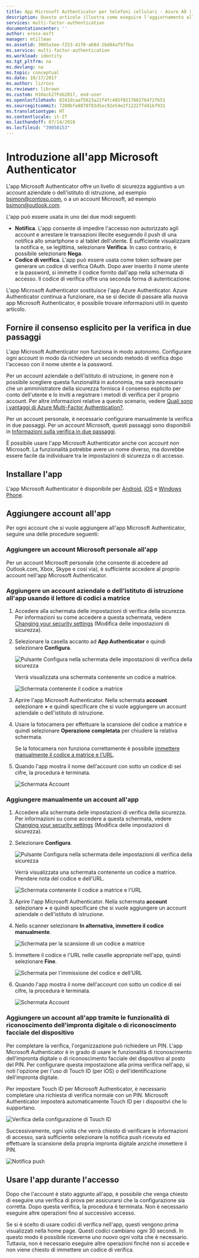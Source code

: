 ```yaml
---
title: App Microsoft Authenticator per telefoni cellulari - Azure AD | Microsoft Docs
description: Questo articolo illustra come eseguire l'aggiornamento alla versione più recente di Azure Authenticator.
services: multi-factor-authentication
documentationcenter: ''
author: eross-msft
manager: mtillman
ms.assetid: 3065a1ee-f253-41f0-a68d-2bd84af5ffba
ms.service: multi-factor-authentication
ms.workload: identity
ms.tgt_pltfrm: na
ms.devlang: na
ms.topic: conceptual
ms.date: 10/17/2017
ms.author: lizross
ms.reviewer: librown
ms.custom: H1Hack27Feb2017, end-user
ms.openlocfilehash: 8241dcaaf5623a22f4fc485f021766276472fb51
ms.sourcegitcommit: 7208bfe8878f83d5ec92e54e2f1222ffd41bf931
ms.translationtype: HT
ms.contentlocale: it-IT
ms.lasthandoff: 07/14/2018
ms.locfileid: "39058153"
---
```

# <a name="get-started-with-the-microsoft-authenticator-app"></a>Introduzione all'app Microsoft Authenticator
L'app Microsoft Authenticator offre un livello di sicurezza aggiuntivo a un account aziendale o dell'istituto di istruzione, ad esempio bsimon@contoso.com, o a un account Microsoft, ad esempio bsimon@outlook.com.

L'app può essere usata in uno dei due modi seguenti:

* **Notifica**. L'app consente di impedire l'accesso non autorizzato agli account e arrestare le transazioni illecite eseguendo il push di una notifica allo smartphone o al tablet dell'utente. È sufficiente visualizzare la notifica e, se legittima, selezionare **Verifica**. In caso contrario, è possibile selezionare **Nega**.
* **Codice di verifica**. L'app può essere usata come token software per generare un codice di verifica OAuth. Dopo aver inserito il nome utente e la password, si immette il codice fornito dall'app nella schermata di accesso. Il codice di verifica offre una seconda forma di autenticazione.

L'app Microsoft Authenticator sostituisce l'app Azure Authenticator. Azure Authenticator continua a funzionare, ma se si decide di passare alla nuova app Microsoft Authenticator, è possibile trovare informazioni utili in questo articolo.  

## <a name="opt-in-for-two-step-verification"></a>Fornire il consenso esplicito per la verifica in due passaggi

L'app Microsoft Authenticator non funziona in modo autonomo. Configurare ogni account in modo da richiedere un secondo metodo di verifica dopo l'accesso con il nome utente e la password.

Per un account aziendale o dell'istituto di istruzione, in genere non è possibile scegliere questa funzionalità in autonomia, ma sarà necessario che un amministratore della sicurezza fornisca il consenso esplicito per conto dell'utente e lo inviti a registrare i metodi di verifica per il proprio account. Per altre informazioni relative a questo scenario, vedere [Quali sono i vantaggi di Azure Multi-Factor Authentication?](multi-factor-authentication-end-user.md).

Per un account personale, è necessario configurare manualmente la verifica in due passaggi. Per un account Microsoft, questi passaggi sono disponibili in [Informazioni sulla verifica in due passaggi](https://support.microsoft.com/help/12408/microsoft-account-about-two-step-verification).

È possibile usare l'app Microsoft Authenticator anche con account non Microsoft. La funzionalità potrebbe avere un nome diverso, ma dovrebbe essere facile da individuare tra le impostazioni di sicurezza o di accesso.

## <a name="install-the-app"></a>Installare l'app
L'app Microsoft Authenticator è disponibile per [Android](https://go.microsoft.com/fwlink/?linkid=866594), [iOS](https://go.microsoft.com/fwlink/?linkid=866594) e [Windows Phone](http://go.microsoft.com/fwlink/?Linkid=825071).

## <a name="add-accounts-to-the-app"></a>Aggiungere account all'app
Per ogni account che si vuole aggiungere all'app Microsoft Authenticator, seguire una delle procedure seguenti:

### <a name="add-a-personal-microsoft-account-to-the-app"></a>Aggiungere un account Microsoft personale all'app

Per un account Microsoft personale (che consente di accedere ad Outlook.com, Xbox, Skype e così via), è sufficiente accedere al proprio account nell'app Microsoft Authenticator.

### <a name="add-a-work-or-school-account-to-the-app-using-the-qr-code-scanner"></a>Aggiungere un account aziendale o dell'istituto di istruzione all'app usando il lettore di codici a matrice
1. Accedere alla schermata delle impostazioni di verifica della sicurezza.  Per informazioni su come accedere a questa schermata, vedere [Changing your security settings](multi-factor-authentication-end-user-manage-settings.md#where-to-find-the-settings-page) (Modifica delle impostazioni di sicurezza).
2. Selezionare la casella accanto ad **App Authenticator** e quindi selezionare **Configura**.

    ![Pulsante Configura nella schermata delle impostazioni di verifica della sicurezza](./media/microsoft-authenticator-app-how-to/azureauthe.png)

    Verrà visualizzata una schermata contenente un codice a matrice.

    ![Schermata contenente il codice a matrice](./media/microsoft-authenticator-app-how-to/barcode2.png)
3. Aprire l'app Microsoft Authenticator. Nella schermata **account** selezionare **+** e quindi specificare che si vuole aggiungere un account aziendale o dell'istituto di istruzione.
4. Usare la fotocamera per effettuare la scansione del codice a matrice e quindi selezionare **Operazione completata** per chiudere la relativa schermata.

    Se la fotocamera non funziona correttamente è possibile [immettere manualmente il codice a matrice e l'URL](#add-an-account-to-the-app-manually).

5. Quando l'app mostra il nome dell'account con sotto un codice di sei cifre, la procedura è terminata.

    ![Schermata Account](./media/microsoft-authenticator-app-how-to/accounts.png)

### <a name="add-an-account-to-the-app-manually"></a>Aggiungere manualmente un account all'app
1. Accedere alla schermata delle impostazioni di verifica della sicurezza.  Per informazioni su come accedere a questa schermata, vedere [Changing your security settings](multi-factor-authentication-end-user-manage-settings.md) (Modifica delle impostazioni di sicurezza).
2. Selezionare **Configura**.

    ![Pulsante Configura nella schermata delle impostazioni di verifica della sicurezza](./media/microsoft-authenticator-app-how-to/azureauthe.png)

    Verrà visualizzata una schermata contenente un codice a matrice.  Prendere nota del codice e dell'URL.

    ![Schermata contenente il codice a matrice e l'URL](./media/microsoft-authenticator-app-how-to/barcode2.png)
3. Aprire l'app Microsoft Authenticator. Nella schermata **account** selezionare **+** e quindi specificare che si vuole aggiungere un account aziendale o dell'istituto di istruzione.

4. Nello scanner selezionare **In alternativa, immettere il codice manualmente**.

    ![Schermata per la scansione di un codice a matrice](./media/microsoft-authenticator-app-how-to/scan2.png)
5. Immettere il codice e l'URL nelle caselle appropriate nell'app, quindi selezionare **Fine**.

    ![Schermata per l'immissione del codice e dell'URL](./media/microsoft-authenticator-app-how-to/manual.png)

6. Quando l'app mostra il nome dell'account con sotto un codice di sei cifre, la procedura è terminata.

    ![Schermata Account](./media/microsoft-authenticator-app-how-to/accounts.png)

### <a name="add-an-account-to-the-app-using-your-devices-fingerprint-or-facial-recognition-capabilities"></a>Aggiungere un account all'app tramite le funzionalità di riconoscimento dell'impronta digitale o di riconoscimento facciale del dispositivo
Per completare la verifica, l'organizzazione può richiedere un PIN. L'app Microsoft Authenticator è in grado di usare le funzionalità di riconoscimento dell'impronta digitale o di riconoscimento facciale del dispositivo al posto del PIN. Per configurare questa impostazione alla prima verifica nell'app, si noti l'opzione per l'uso di Touch ID (per iOS) o dell'identificazione dell'impronta digitale. 

Per impostare Touch ID per Microsoft Authenticator, è necessario completare una richiesta di verifica normale con un PIN. Microsoft Authenticator imposterà automaticamente Touch ID per i dispositivi che lo supportano. 

![Verifica della configurazione di Touch ID](./media/microsoft-authenticator-app-how-to/touchid1.png)

Successivamente, ogni volta che verrà chiesto di verificare le informazioni di accesso, sarà sufficiente selezionare la notifica push ricevuta ed effettuare la scansione della propria impronta digitale anziché immettere il PIN.

![Notifica push](./media/microsoft-authenticator-app-how-to/touchid2.png)

## <a name="use-the-app-when-you-sign-in"></a>Usare l'app durante l'accesso

Dopo che l'account è stato aggiunto all'app, è possibile che venga chiesto di eseguire una verifica di prova per assicurarsi che la configurazione sia corretta. Dopo questa verifica, la procedura è terminata. Non è necessario eseguire altre operazioni fino al successivo accesso.

Se si è scelto di usare codici di verifica nell'app, questi vengono prima visualizzati nella home page. Questi codici cambiano ogni 30 secondi. In questo modo è possibile riceverne uno nuovo ogni volta che è necessario. Tuttavia, non è necessario eseguire altre operazioni finché non si accede e non viene chiesto di immettere un codice di verifica.  
